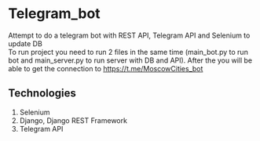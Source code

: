 # Telegram_bot
Attempt to do a telegram bot with REST API, Telegram API and Selenium to update DB  
To run project you need to run 2 files in the same time (main_bot.py to run bot and main_server.py to run server with DB and API). After the you will be able to get the connection to https://t.me/MoscowCities_bot  
## Technologies
1. Selenium
2. Django, Django REST Framework
3. Telegram API
